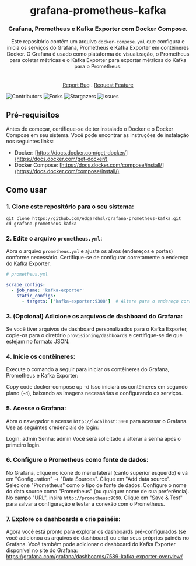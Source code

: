 <br/>
<p align="center">
  <h1 align="center">grafana-prometheus-kafka</h1>

  <h3 align="center">Grafana, Prometheus e Kafka Exporter com Docker Compose.</h3>

  <p align="center">
  Este repositório contém um arquivo <code>docker-compose.yml</code> que configura e inicia os serviços do Grafana, Prometheus e Kafka Exporter em contêineres Docker. O Grafana é usado como plataforma de visualização, o Prometheus para coletar métricas e o Kafka Exporter para exportar métricas do Kafka para o Prometheus.
    <br/>
    <br/>
    <br/>
    <a href="https://github.com/edgardhsl/grafana-prometheus-kafka/issues">Report Bug</a>
    .
    <a href="https://github.com/edgardhsl/grafana-prometheus-kafka/issues">Request Feature</a>
  </p>
</p>

![Contributors](https://img.shields.io/github/contributors/edgardhsl/grafana-prometheus-kafka?color=dark-green) ![Forks](https://img.shields.io/github/forks/edgardhsl/grafana-prometheus-kafka?style=social) ![Stargazers](https://img.shields.io/github/stars/edgardhsl/grafana-prometheus-kafka?style=social) ![Issues](https://img.shields.io/github/issues/edgardhsl/grafana-prometheus-kafka) 

## Pré-requisitos

Antes de começar, certifique-se de ter instalado o Docker e o Docker Compose em seu sistema. Você pode encontrar as instruções de instalação nos seguintes links:

- Docker: [https://docs.docker.com/get-docker/](https://docs.docker.com/get-docker/)
- Docker Compose: [https://docs.docker.com/compose/install/](https://docs.docker.com/compose/install/)

## Como usar

### 1. Clone este repositório para o seu sistema:

```
git clone https://github.com/edgardhsl/grafana-prometheus-kafka.git
cd grafana-prometheus-kafka
```

### 2. Edite o arquivo `prometheus.yml`:

Abra o arquivo `prometheus.yml` e ajuste os alvos (endereços e portas) conforme necessário. Certifique-se de configurar corretamente o endereço do Kafka Exporter.

```yaml
# prometheus.yml

scrape_configs:
  - job_name: 'kafka-exporter'
    static_configs:
      - targets: ['kafka-exporter:9308']  # Altere para o endereço correto do Kafka Exporter
```

### 3. (Opcional) Adicione os arquivos de dashboard do Grafana:

Se você tiver arquivos de dashboard personalizados para o Kafka Exporter, copie-os para o diretório `provisioning/dashboards` e certifique-se de que estejam no formato JSON.

### 4. Inicie os contêineres:

Execute o comando a seguir para iniciar os contêineres do Grafana, Prometheus e Kafka Exporter:

Copy code
docker-compose up -d
Isso iniciará os contêineres em segundo plano (`-d`), baixando as imagens necessárias e configurando os serviços.

### 5. Acesse o Grafana:

Abra o navegador e acesse `http://localhost:3000` para acessar o Grafana. Use as seguintes credenciais de login:

Login: admin
Senha: admin
Você será solicitado a alterar a senha após o primeiro login.

### 6. Configure o Prometheus como fonte de dados:

No Grafana, clique no ícone do menu lateral (canto superior esquerdo) e vá em "Configuration" -> "Data Sources".
Clique em "Add data source".
Selecione "Prometheus" como o tipo de fonte de dados.
Configure o nome do data source como "Prometheus" (ou qualquer nome de sua preferência).
No campo "URL", insira `http://prometheus:9090`.
Clique em "Save & Test" para salvar a configuração e testar a conexão com o Prometheus.

### 7. Explore os dashboards e crie painéis:
Agora você está pronto para explorar os dashboards pré-configurados (se você adicionou os arquivos de dashboard) ou criar seus próprios painéis no Grafana. 
Você também pode adicionar o dashboard do Kafka Exporter disponível no site do Grafana:
https://grafana.com/grafana/dashboards/7589-kafka-exporter-overview/
